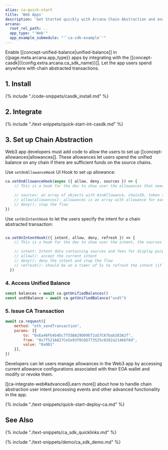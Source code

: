 ```yaml
---
alias: ca-quick-start
title: 'Web Apps'
description: 'Get Started quickly with Arcana Chain Abstraction and enable unified balance for users. Learn how to integrate the app with the Arcana CA SDK.'
arcana:
  root_rel_path: ..
  app_type: "'Web'"
  app_example_submodule: "'`ca-sdk-example`'"
---
```


Enable [[concept-unified-balance|unified-balance]] in {{page.meta.arcana.app_type}} apps by integrating with the [[concept-casdk|{{config.extra.arcana.ca_sdk_name}}]]. Let the app users spend anywhere with chain abstracted transactions.

## 1. Install

{% include "./code-snippets/casdk_install.md" %}

## 2. Integrate

{% include "./text-snippets/quick-start-int-casdk.md" %}

## 3. Set up Chain Abstraction

Web3 app developers must add code to allow the users to set up [[concept-allowances|allowances]]. These allowances let users spend the unified balance on any chain if there are sufficient funds on the source chains.

Use `setOnAllowanceHook` UI Hook to set up allowance:

```js
ca.setOnAllowanceHook(async ({ allow, deny, sources }) => {
    // This is a hook for the dev to show user the allowances that need to be setup for the current tx to happen

    // sources: an array of objects with minAllowance, chainID, token symbol etc
    // allow(allowances): allowances is an array with allowance for each source (len(sources) == len(allowances))
    // deny(): stop the flow
})
```

Use `setOnIntentHook` to let the users specify the intent for a chain abstracted transaction:

```js

ca.setOnIntentHook(({ intent, allow, deny, refresh }) => {
    // This is a hook for the dev to show user the intent, the sources and associated fees

    // intent: Intent data containing sources and fees for display purpose
    // allow(): accept the current intent
    // deny(): deny the intent and stop the flow
    // refresh(): should be on a timer of 5s to refresh the intent (if not refreshed old intents might fail due to fee changes)
  })
```

### 4. Access Unified Balance

```js
const balances = await ca.getUnifiedBalances()
const usdtBalance = await ca.getUnifiedBalance("usdt")
```

### 5. Issue CA Transaction

```js
await ca.request({
    method: "eth_sendTransaction",
    params: [{
        to: "0xEa46Fb4b4Dc7755BA29D09Ef2a57C67bab383A2f", 
        from: "0x7f521A827Ce5e93f0C6D773525c0282a21466f8d",
        value: "0x001"
    }],
})
```

Developers can let users manage allowances in the Web3 app by accessing current allowance configurations associated with their EOA wallet and modify or revoke them.

 [[ca-integrate-web#advanced|Learn more]] about how to handle chain abstraction user intent processing events and other advanced functionality in the app.


{% include "./text-snippets/quick-start-deploy-ca.md" %}

## See Also

{% include "./text-snippets/ca_sdk_quicklinks.md" %}

{% include "./text-snippets/demo/ca_sdk_demo.md" %}
